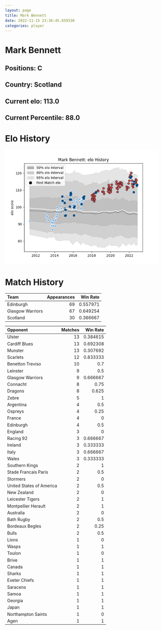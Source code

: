 ```yaml
---  
layout: page  
title: Mark Bennett  
date: 2022-11-15 23:36:45.659330  
categories: player  
---
```

# Mark Bennett

## Positions: C

## Country: Scotland

## Current elo: 113.0

## Current Percentile: 88.0

# Elo History


![elo history](history_MarkBennett.png)
# Match History


| Team             |   Appearances |   Win Rate |
|:-----------------|--------------:|-----------:|
| Edinburgh        |            69 |   0.557971 |
| Glasgow Warriors |            67 |   0.649254 |
| Scotland         |            30 |   0.366667 |

| Opponent                 |   Matches |   Win Rate |
|:-------------------------|----------:|-----------:|
| Ulster                   |        13 |   0.384615 |
| Cardiff Blues            |        13 |   0.692308 |
| Munster                  |        13 |   0.307692 |
| Scarlets                 |        12 |   0.833333 |
| Benetton Treviso         |        10 |   0.7      |
| Leinster                 |         9 |   0.5      |
| Glasgow Warriors         |         9 |   0.666667 |
| Connacht                 |         8 |   0.75     |
| Dragons                  |         8 |   0.625    |
| Zebre                    |         5 |   1        |
| Argentina                |         4 |   0.5      |
| Ospreys                  |         4 |   0.25     |
| France                   |         4 |   0        |
| Edinburgh                |         4 |   0.5      |
| England                  |         3 |   0        |
| Racing 92                |         3 |   0.666667 |
| Ireland                  |         3 |   0.333333 |
| Italy                    |         3 |   0.666667 |
| Wales                    |         3 |   0.333333 |
| Southern Kings           |         2 |   1        |
| Stade Francais Paris     |         2 |   0.5      |
| Stormers                 |         2 |   0        |
| United States of America |         2 |   0.5      |
| New Zealand              |         2 |   0        |
| Leicester Tigers         |         2 |   1        |
| Montpellier Herault      |         2 |   1        |
| Australia                |         2 |   0        |
| Bath Rugby               |         2 |   0.5      |
| Bordeaux Begles          |         2 |   0.25     |
| Bulls                    |         2 |   0.5      |
| Lions                    |         1 |   0        |
| Wasps                    |         1 |   1        |
| Toulon                   |         1 |   0        |
| Brive                    |         1 |   1        |
| Canada                   |         1 |   1        |
| Sharks                   |         1 |   1        |
| Exeter Chiefs            |         1 |   1        |
| Saracens                 |         1 |   1        |
| Samoa                    |         1 |   1        |
| Georgia                  |         1 |   1        |
| Japan                    |         1 |   1        |
| Northampton Saints       |         1 |   0        |
| Agen                     |         1 |   1        |